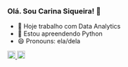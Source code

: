 ### Olá. Sou Carina Siqueira! 👋

- 🔭 Hoje trabalho com Data Analytics
- 🌱 Estou apreendendo Python 
- 😄 Pronouns: ela/dela

<div>
    <a href="https:\\github.com/cacasiqueira">
    <img height="18em" src="https://github-readme-stas.vercel.app/api?username=cacasiqueira&show_icons=true&theme+dracula&include_all_commits=true&count_private=true"/>
    <img height="18em" src="https://github-readme-stas.vercel.app/api/top-langs/?username=cacasiqueira&layout=compact&langs_count=16&theme=dracula"/>
</div>
